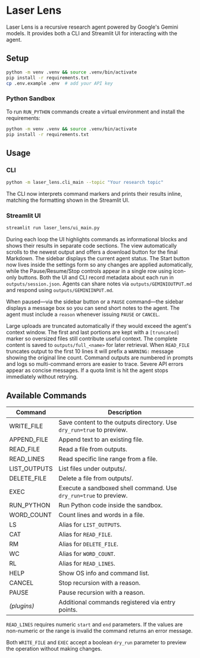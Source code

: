 # Laser Lens

Laser Lens is a recursive research agent powered by Google's Gemini models.
It provides both a CLI and Streamlit UI for interacting with the agent.

## Setup

```bash
python -m venv .venv && source .venv/bin/activate
pip install -r requirements.txt
cp .env.example .env  # add your API key
```

### Python Sandbox

To run `RUN_PYTHON` commands create a virtual environment and install
the requirements:

```bash
python -m venv .venv && source .venv/bin/activate
pip install -r requirements.txt
```

## Usage

### CLI

```bash
python -m laser_lens.cli_main --topic "Your research topic"
```
The CLI now interprets command markers and prints their results inline,
matching the formatting shown in the Streamlit UI.

### Streamlit UI

```bash
streamlit run laser_lens/ui_main.py
```

During each loop the UI highlights commands as informational blocks and shows
their results in separate code sections. The view automatically scrolls to the
newest output and offers a download button for the final Markdown. The sidebar
displays the current agent status. The Start button now lives inside the
settings form so any changes are applied automatically, while the
Pause/Resume/Stop controls appear in a single row using icon-only buttons.
Both the UI and CLI record metadata about each run in `outputs/session.json`.
Agents can share notes via `outputs/GEMINIOUTPUT.md` and respond using `outputs/GEMINIINPUT.md`.

When paused—via the sidebar button or a `PAUSE` command—the sidebar displays a
message box so you can send short notes to the agent. The agent must include a
`reason` whenever issuing `PAUSE` or `CANCEL`.

Large uploads are truncated automatically if they would exceed the agent's
context window. The first and last portions are kept with a `[truncated]`
marker so oversized files still contribute useful context.
The complete content is saved to `outputs/full_<name>` for later retrieval.
When `READ_FILE` truncates output to the first 10 lines it will prefix a
`WARNING:` message showing the original line count.
Command outputs are numbered in prompts and logs so multi-command errors are easier to trace.
Severe API errors appear as concise messages. If a quota limit is hit the agent stops immediately without retrying.

## Available Commands

| Command        | Description                               |
| -------------- | ----------------------------------------- |
| WRITE_FILE     | Save content to the outputs directory. Use `dry_run=true` to preview. |
| APPEND_FILE    | Append text to an existing file.          |
| READ_FILE      | Read a file from outputs.                 |
| READ_LINES     | Read specific line range from a file.     |
| LIST_OUTPUTS   | List files under outputs/.                |
| DELETE_FILE    | Delete a file from outputs/.              |
| EXEC           | Execute a sandboxed shell command. Use `dry_run=true` to preview. |
| RUN_PYTHON     | Run Python code inside the sandbox.       |
| WORD_COUNT     | Count lines and words in a file.          |
| LS             | Alias for `LIST_OUTPUTS`.                 |
| CAT            | Alias for `READ_FILE`.                    |
| RM             | Alias for `DELETE_FILE`.                  |
| WC             | Alias for `WORD_COUNT`.                   |
| RL             | Alias for `READ_LINES`.                   |
| HELP           | Show OS info and command list.            |
| CANCEL         | Stop recursion with a reason.             |
| PAUSE          | Pause recursion with a reason.            |
| *(plugins)*    | Additional commands registered via entry points. |

`READ_LINES` requires numeric `start` and `end` parameters. If the values are
non-numeric or the range is invalid the command returns an error message.

Both `WRITE_FILE` and `EXEC` accept a boolean `dry_run` parameter to preview the
operation without making changes.


